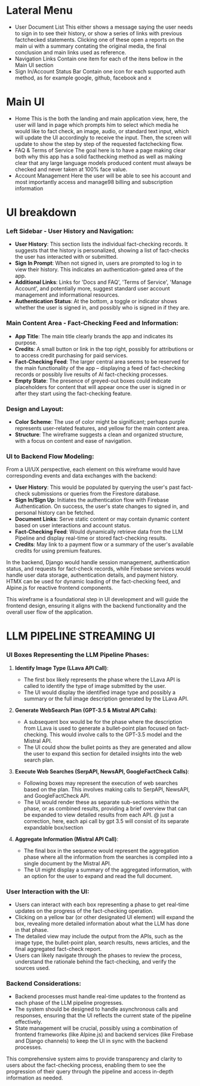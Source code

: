 # Lateral Menu

- User Document List
	This either shows a message saying the user needs to sign in to see their history, or show a series of links with previous factchecked statements. Clicking one of these open a reports on the main ui with a summary contating the original media, the final conclusion and main links used as reference.
- Navigation Links
	Contain one item for each of the itens bellow in the Main UI section
- Sign In/Account Status Bar
	Contain one icon for each supported auth method, as for example google, github, facebook and x
# Main UI

- Home
	This is the both the landing and main application view, here, the user will land in page which prompts him to select which media he would like to fact check, an image, audio, or standard text input, which will update the UI accordingly to receive the input. Then, the screen will update to show the step by step of the requested factchecking flow. 
- FAQ & Terms of Service
	The goal here is to have a page making clear both why this app has a solid facthecking method as well as making clear that any large language models produced content must always be checked and never taken at 100% face value.
- Account Management
	Here the user will be able to see his account and most importantly access and manage98 billing and subscription information


# UI breakdown
### Left Sidebar - User History and Navigation:
- **User History**: This section lists the individual fact-checking records. It suggests that the history is personalized, showing a list of fact-checks the user has interacted with or submitted.
- **Sign In Prompt**: When not signed in, users are prompted to log in to view their history. This indicates an authentication-gated area of the app.
- **Additional Links**: Links for 'Docs and FAQ', 'Terms of Service', 'Manage Account', and potentially more, suggest standard user account management and informational resources.
- **Authentication Status**: At the bottom, a toggle or indicator shows whether the user is signed in, and possibly who is signed in if they are.

### Main Content Area - Fact-Checking Feed and Information:
- **App Title**: The main title clearly brands the app and indicates its purpose.
- **Credits**: A small button or link in the top right, possibly for attributions or to access credit purchasing for paid services.
- **Fact-Checking Feed**: The larger central area seems to be reserved for the main functionality of the app – displaying a feed of fact-checking records or possibly live results of AI fact-checking processes.
- **Empty State**: The presence of greyed-out boxes could indicate placeholders for content that will appear once the user is signed in or after they start using the fact-checking feature.

### Design and Layout:
- **Color Scheme**: The use of color might be significant; perhaps purple represents user-related features, and yellow for the main content area.
- **Structure**: The wireframe suggests a clean and organized structure, with a focus on content and ease of navigation.

### UI to Backend Flow Modeling:
From a UI/UX perspective, each element on this wireframe would have corresponding events and data exchanges with the backend:
- **User History**: This would be populated by querying the user's past fact-check submissions or queries from the Firestore database.
- **Sign In/Sign Up**: Initiates the authentication flow with Firebase Authentication. On success, the user's state changes to signed in, and personal history can be fetched.
- **Document Links**: Serve static content or may contain dynamic content based on user interactions and account status.
- **Fact-Checking Feed**: Would dynamically retrieve data from the LLM Pipeline and display real-time or stored fact-checking results.
- **Credits**: May link to a payment flow or a summary of the user's available credits for using premium features.

In the backend, Django would handle session management, authentication status, and requests for fact-check records, while Firebase services would handle user data storage, authentication details, and payment history. HTMX can be used for dynamic loading of the fact-checking feed, and Alpine.js for reactive frontend components.

This wireframe is a foundational step in UI development and will guide the frontend design, ensuring it aligns with the backend functionality and the overall user flow of the application.

# LLM PIPELINE STREAMING UI
### UI Boxes Representing the LLM Pipeline Phases:

1. **Identify Image Type (LLava API Call)**:
   - The first box likely represents the phase where the LLava API is called to identify the type of image submitted by the user.
   - The UI would display the identified image type and possibly a summary or the full image description generated by the LLava API.

2. **Generate WebSearch Plan (GPT-3.5 & Mistral API Calls)**:
   - A subsequent box would be for the phase where the description from LLava is used to generate a bullet-point plan focused on fact-checking. This would involve calls to the GPT-3.5 model and the Mistral API.
   - The UI could show the bullet points as they are generated and allow the user to expand this section for detailed insights into the web search plan.

3. **Execute Web Searches (SerpAPI, NewsAPI, GoogleFactCheck Calls)**:
   - Following boxes may represent the execution of web searches based on the plan. This involves making calls to SerpAPI, NewsAPI, and GoogleFactCheck API.
   - The UI would render these as separate sub-sections within the phase, or as combined results, providing a brief overview that can be expanded to view detailed results from each API. @ just a correction, here, each api call by gpt 3.5 will consist of its separate expandable box/section

4. **Aggregate Information (Mistral API Call)**:
   - The final box in the sequence would represent the aggregation phase where all the information from the searches is compiled into a single document by the Mistral API.
   - The UI might display a summary of the aggregated information, with an option for the user to expand and read the full document.

### User Interaction with the UI:

- Users can interact with each box representing a phase to get real-time updates on the progress of the fact-checking operation.
- Clicking on a yellow bar (or other designated UI element) will expand the box, revealing more detailed information about what the LLM has done in that phase.
- The detailed view may include the output from the APIs, such as the image type, the bullet-point plan, search results, news articles, and the final aggregated fact-check report.
- Users can likely navigate through the phases to review the process, understand the rationale behind the fact-checking, and verify the sources used.

### Backend Considerations:

- Backend processes must handle real-time updates to the frontend as each phase of the LLM pipeline progresses.
- The system should be designed to handle asynchronous calls and responses, ensuring that the UI reflects the current state of the pipeline effectively.
- State management will be crucial, possibly using a combination of frontend frameworks (like Alpine.js) and backend services (like Firebase and Django channels) to keep the UI in sync with the backend processes.

This comprehensive system aims to provide transparency and clarity to users about the fact-checking process, enabling them to see the progression of their query through the pipeline and access in-depth information as needed.





